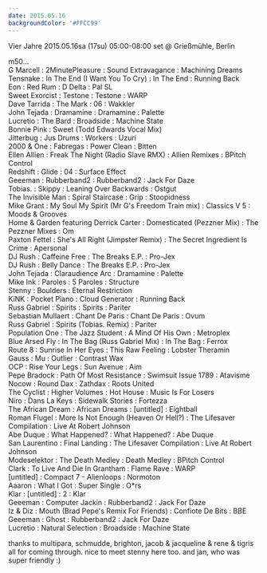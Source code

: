 ```yaml
---
date: 2015.05.16
backgroundColor: '#FFCC99'
---
```


Vier Jahre 2015.05.16sa (17su) 05:00-08:00 set @ Grießmühle, Berlin  

m50...  
G Marcell : 2MinutePleasure : Sound Extravagance : Machining Dreams  
Tensnake : In The End (I Want You To Cry) : In The End : Running Back  
Eon : Red Rum : D Delta : Pal SL  
Sweet Exorcist : Testone : Testone : WARP  
Dave Tarrida : The Mark : 06 : Wakkler  
John Tejada : Dramamine : Dramamine : Palette  
Lucretio : The Bard : Broadside : Machine State  
Bonnie Pink : Sweet (Todd Edwards Vocal Mix)  
Jitterbug : Jus Drums : Workers : Uzuri  
2000 & One : Fabregas : Power Clean : Bitten  
Ellen Allien : Freak The Night (Radio Slave RMX) : Allien Remixes : BPitch Control  
Redshift : Glide : 04 : Surface Effect  
Geeeman : Rubberband2 : Rubberband2 : Jack For Daze  
Tobias. : Skippy : Leaning Over Backwards : Ostgut  
The Invisible Man : Spiral Staircase : Grip : Stoopidness  
Mike Grant : My Soul My Spirit (Mr G's Freedom Train mix) : Classics V 5 : Moods & Grooves  
Home & Garden featuring Derrick Carter : Domesticated (Pezzner Mix) : The Pezzner Mixes : Om  
Paxton Fettel : She's All Right (Jimpster Remix) : The Secret Ingredient Is Crime : Apersonal  
DJ Rush : Caffeine Free : The Breaks E.P. : Pro-Jex  
DJ Rush : Belly Dance : The Breaks E.P. : Pro-Jex  
John Tejada : Claraudience Arc : Dramamine : Palette  
Mike Ink : Paroles : 5 Paroles : Structure  
Stenny : Boulders : Eternal Restriction  
KiNK : Pocket Piano : Cloud Generator : Running Back  
Russ Gabriel : Spirits : Spirits : Pariter  
Sebastian Mullaert : Chant De Paris : Chant De Paris : Ovum  
Russ Gabriel : Spirits (Tobias. Remix) : Pariter  
Population One : The Jazz Student : A Mind Of His Own : Metroplex  
Blue Arsed Fly : In The Bag (Russ Gabriel Mix) : In The Bag : Ferrox  
Route 8 : Sunrise In Her Eyes : This Raw Feeling : Lobster Theramin  
Gauss : Mu : Outlier : Contrast Wax  
OCP : Rise Your Legs : Sun Avenue : Aim  
Pepe Bradock : Path Of Most Resistance : Swimsuit Issue 1789 : Atavisme  
Nocow : Round Dax : Zathdax : Roots United  
The Cyclist : Higher Volumes : Hot House : Music Is For Losers  
Niro : Dans La Keys : Sidewalk Stories : Fortezza  
The African Dream : African Dreams : \[untitled\] : Eightball  
Roman Flugel : More Is Not Enough (Heaven Or Hell?) : The Lifesaver Compilation : Live At Robert Johnson  
Abe Duque : What Happened? : What Happened? : Abe Duque  
San Laurentino : Final Landing : The Lifesaver Compilation : Live At Robert Johnson  
Modeselektor : The Death Medley : Death Medley : BPitch Control  
Clark : To Live And Die In Grantham : Flame Rave : WARP  
\[untitled\] : Compact 7 - Alienloops : Normoton  
Aaaron : What I Got : Super Single : O\*rs  
Klar : \[untitled\] : 2 : Klar  
Geeeman : Computer Jackin : Rubberband2 : Jack For Daze  
Iz & Diz : Mouth (Brad Pepe's Remix For Friends) : Confiote De Bits : BBE  
Geeeman : Ghost : Rubberband2 : Jack For Daze  
Lucretio : Natural Selection : Broadside : Machine State  

thanks to multipara, schmudde, brighton, jacob & jacqueline & rene & tigris all for coming through. nice to meet stenny here too. and jan, who was super friendly :)